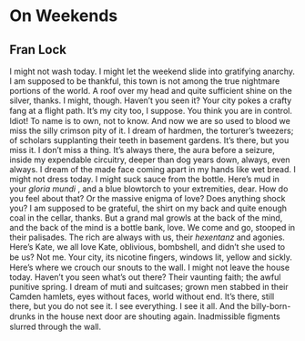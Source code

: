 # On Weekends
## Fran Lock
I might not wash today. I might
let the weekend slide into gratifying
anarchy. I am supposed to be thankful,
this town is not among the true nightmare
portions of the world. A roof over my head
and quite sufficient shine on the silver,
thanks. I might, though. Haven’t you seen it?
Your city pokes a crafty fang at a ﬂight path.
It’s my city too, I suppose. You think you
are in control. Idiot! To name is to own, not
to know. And now we are so used to blood we
miss the silly crimson pity of it. I dream of
hardmen, the torturer’s tweezers; of scholars
supplanting their teeth in basement gardens.
It’s there, but you miss it. I don’t miss
a thing. It’s always there, the aura before
a seizure, inside my expendable circuitry,
deeper than dog years down, always, even
always. I dream of the made face coming
apart in my hands like wet bread. I might not
dress today. I might suck sauce from the bottle.
Here’s mud in your _gloria mundi_ , and a blue
blowtorch to your extremities, dear. How do
you feel about that? Or the massive enigma
of love? Does anything shock you? I
am supposed to be grateful, the shirt on
my back and quite enough coal in the cellar,
thanks. But a grand mal growls at the back
of the mind, and the back of the mind is
a bottle bank, love. We come and go, stooped
in their palisades. The rich are always with us,
their _hexentanz_ and agonies. Here’s Kate, we all
love Kate, oblivious, bombshell, and didn’t
she used to be us? Not me. Your city, its nicotine
ﬁngers, windows lit, yellow and sickly. Here’s
where we crouch our snouts to the wall. I might
not leave the house today. Haven’t you seen
what’s out there? Their vaunting faith; the awful
punitive spring. I dream of muti and suitcases;
grown men stabbed in their Camden hamlets, eyes
without faces, world without end. It’s there, still
there, but you do not see it. I see everything. I see
it all. And the billy-born-drunks in the house next
door are shouting again. Inadmissible ﬁgments
slurred through the wall.
